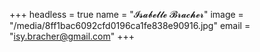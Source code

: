 +++
headless = true
name = "𝓘𝓼𝓪𝓫𝓮𝓵𝓵𝓮 𝓑𝓻𝓪𝓬𝓱𝓮𝓻"
image = "/media/8ff1bac6092cfd0196ca1fe838e90916.jpg"
email = "isy.bracher@gmail.com"
+++
